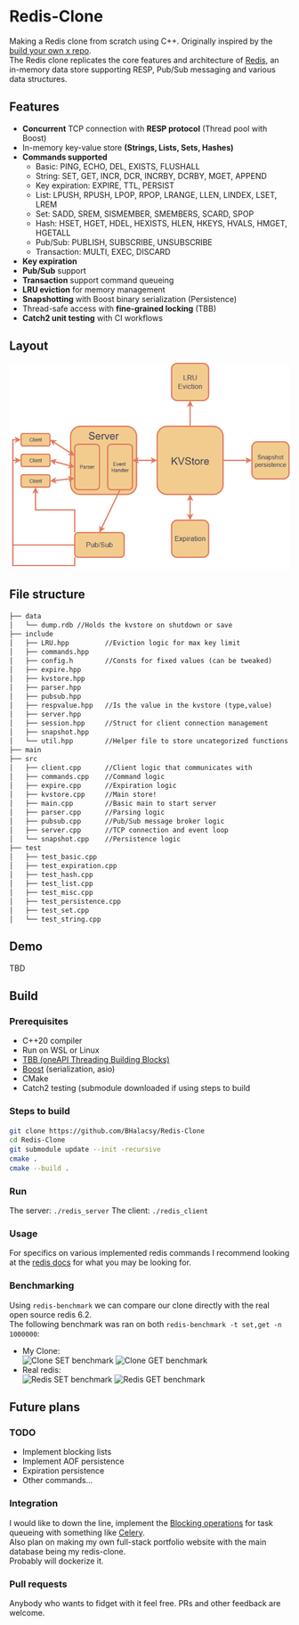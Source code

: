 # Redis-Clone
Making a Redis clone from scratch using C++. Originally inspired by the [build your own x repo](https://github.com/codecrafters-io/build-your-own-x).  
The Redis clone replicates the core features and architecture of [Redis](https://redis.io/docs/latest/), an in-memory data store supporting RESP, Pub/Sub messaging and various data structures.

## Features
- **Concurrent** TCP connection with **RESP protocol** (Thread pool with Boost)
- In-memory key-value store **(Strings, Lists, Sets, Hashes)**
- **Commands supported**
  - Basic: PING, ECHO, DEL, EXISTS, FLUSHALL
  - String: SET, GET, INCR, DCR, INCRBY, DCRBY, MGET, APPEND
  - Key expiration: EXPIRE, TTL, PERSIST
  - List: LPUSH, RPUSH, LPOP, RPOP, LRANGE, LLEN, LINDEX, LSET, LREM
  - Set: SADD, SREM, SISMEMBER, SMEMBERS, SCARD, SPOP
  - Hash: HSET, HGET, HDEL, HEXISTS, HLEN, HKEYS, HVALS, HMGET, HGETALL
  - Pub/Sub: PUBLISH, SUBSCRIBE, UNSUBSCRIBE
  - Transaction: MULTI, EXEC, DISCARD
- **Key expiration**
- **Pub/Sub** support
- **Transaction** support command queueing
- **LRU eviction** for memory management
- **Snapshotting** with Boost binary serialization (Persistence)
- Thread-safe access with **fine-grained locking** (TBB)
- **Catch2 unit testing** with CI workflows

## Layout
![Project design layout](img/syslayout.png)

## File structure
```
├── data
│   └── dump.rdb //Holds the kvstore on shutdown or save
├── include
│   ├── LRU.hpp         //Eviction logic for max key limit
│   ├── commands.hpp 
│   ├── config.h        //Consts for fixed values (can be tweaked)
│   ├── expire.hpp 
│   ├── kvstore.hpp
│   ├── parser.hpp
│   ├── pubsub.hpp
│   ├── respvalue.hpp   //Is the value in the kvstore (type,value)
│   ├── server.hpp 
│   ├── session.hpp     //Struct for client connection management
│   ├── snapshot.hpp 
│   └── util.hpp        //Helper file to store uncategorized functions
├── main
├── src
│   ├── client.cpp      //Client logic that communicates with 
│   ├── commands.cpp    //Command logic
│   ├── expire.cpp      //Expiration logic
│   ├── kvstore.cpp     //Main store!
│   ├── main.cpp        //Basic main to start server
│   ├── parser.cpp      //Parsing logic
│   ├── pubsub.cpp      //Pub/Sub message broker logic
│   ├── server.cpp      //TCP connection and event loop
│   └── snapshot.cpp    //Persistence logic
├── test                 
│   ├── test_basic.cpp
│   ├── test_expiration.cpp
│   ├── test_hash.cpp
│   ├── test_list.cpp
│   ├── test_misc.cpp
│   ├── test_persistence.cpp
│   ├── test_set.cpp
│   └── test_string.cpp
```

## Demo
TBD

## Build

### Prerequisites
- C++20 compiler
- Run on WSL or Linux
- [TBB (oneAPI Threading Building Blocks)](https://github.com/oneapi-src/oneTBB)
- [Boost](https://www.boost.org/) (serialization, asio)
- CMake
- Catch2 testing (submodule downloaded if using steps to build

### Steps to build
```sh
git clone https://github.com/BHalacsy/Redis-Clone
cd Redis-Clone
git submodule update --init -recursive
cmake .
cmake --build .
```

### Run
The server:
```./redis_server```
The client:
```./redis_client```

### Usage
For specifics on various implemented redis commands I recommend looking at the [redis docs](https://redis.io/docs/latest/commands) for what you may be looking for.

### Benchmarking
Using ```redis-benchmark``` we can compare our clone directly with the real open source redis 6.2.  
The following benchmark was ran on both ```redis-benchmark -t set,get -n 1000000```:
- My Clone:  
![Clone SET benchmark](img/cloneSET.png)
![Clone GET benchmark](img/cloneGET.png)
- Real redis:  
![Redis SET benchmark](img/redisSET.png) ![Redis GET benchmark](img/redisGET.png)

## Future plans

### TODO
- Implement blocking lists
- Implement AOF persistence
- Expiration persistence
- Other commands...

### Integration

I would like to down the line, implement the [Blocking operations](https://redis.io/docs/latest/develop/data-types/lists/#blocking-operations-on-lists) for task queueing with something like [Celery](https://docs.celeryq.dev/en/main/getting-started/introduction.html).  
Also plan on making my own full-stack portfolio website with the main database being my redis-clone.  
Probably will dockerize it.

### Pull requests
Anybody who wants to fidget with it feel free. PRs and other feedback are welcome.
